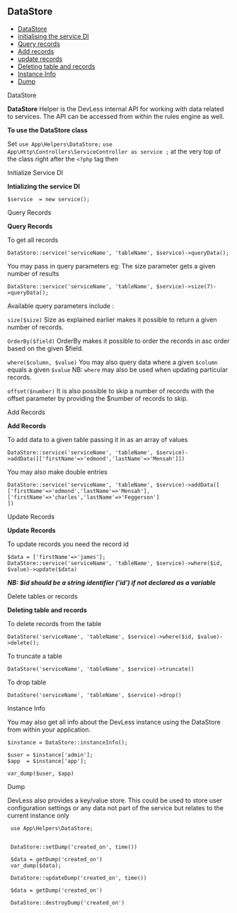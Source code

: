 ## DataStore

- [DataStore](#ds)
- [initialising the service DI](#init)
- [Query records](#query)
- [Add records](#add)
- [update records](#update)
- [Deleting table and records](#delete)
- [Instance Info](#info)
- [Dump](#dump)


<a name="ds">DataStore</a>

**DataStore** Helper is the DevLess internal API for working with data related to services.
The API can be accessed from within the rules engine as well.

**To use the DataStore class**

Set ``use App\Helpers\DataStore;``
``use App\Http\Controllers\ServiceController as service ;``
at the very top of the class right after the ``<?php`` tag then

<a name="init">Initialize Service DI</a>

**Intializing the service DI**
```
$service  = new service();
```
<a name="query">Query Records</a>

**Query Records**

To get all records
```
DataStore::service('serviceName', 'tableName', $service)->queryData();
```
You may pass in query parameters
eg: The size parameter gets a given number of results
```
DataStore::service('serviceName', 'tableName', $service)->size(7)->queryData();
```
Available query parameters include :

``size($size)`` Size as explained earlier makes it possible to return a given number of records.

``OrderBy($field)`` OrderBy makes it possible to order the records in asc order based on the given $field.

``where($column, $value)`` You may also query data where a given ``$column`` equals a given ``$value``  NB: ``where`` may also be used when updating particular records.

``offset($number)`` It is also possible to skip a number of records with the offset parameter by providing the $number of records to skip.  

<a name="add">Add Records</a>

**Add Records**

To add data to a given table  passing it in as an array of values
```
DataStore::service('serviceName', 'tableName', $service)->addData([['firstName'=>'edmond','lastName'=>'Mensah']])
```
You may also make double entries
```
DataStore::service('serviceName', 'tableName', $service)->addData([
['firstName'=>'edmond','lastName'=>'Mensah'],
['firstName'=>'charles','lastName'=>'Feggerson']
])
```
<a name="update">Update Records</a>

**Update Records**

To update records you need the record id
```
$data = ['firstName'=>'james'];
DataStore::service('serviceName', 'tableName', $service)->where($id, $value)->update($data)
```
***NB: $id should be a string identifier ('id') if not declared as a variable*** 

<a name="delete">Delete tables or records</a>

**Deleting table and records**

To delete records from the table
```
DataStore('serviceName', 'tableName', $service)->where($id, $value)->delete();
```
To truncate a table
```
DataStore('serviceName', 'tableName', $service)->truncate()
```
To drop table
```
DataStore('serviceName', 'tableName', $service)->drop()
```

<a name="info">Instance Info</a>

 You may also get all info about the DevLess instance using the DataStore from within your application.

 ```
 $instance = DataStore::instanceInfo();

 $user = $instance['admin'];
 $app  = $instance['app'];

 var_dump($user, $app)
 ```

<a name="dump">Dump</a>

DevLess also provides a key/value store. This could be used to store user configuration settings or any data not part of the service but relates to the current instance only

```
 use App\Helpers\DataStore;


 DataStore::setDump('created_on', time())

 $data = getDump('created_on')
 var_dump($data);

 DataStore::updateDump('created_on', time())

 $data = getDump('created_on')

 DataStore::destroyDump('created_on')

```
